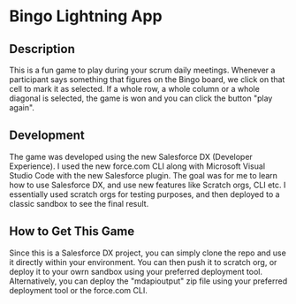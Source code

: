 # Bingo Lightning App

## Description

This is a fun game to play during your scrum daily meetings. Whenever a participant says something that figures on the Bingo board, we click on that cell to mark it as selected. If a whole row, a whole column or a whole diagonal is selected, the game is won and you can click the button "play again".

## Development

The game was developed using the new Salesforce DX (Developer Experience). I used the new force.com CLI along with Microsoft Visual Studio Code with the new Salesforce plugin. The goal was for me to learn how to use Salesforce DX, and use new features like Scratch orgs, CLI etc. I essentially used scratch orgs for testing purposes, and then deployed to a classic sandbox to see the final result.


## How to Get This Game

Since this is a Salesforce DX project, you can simply clone the repo and use it directly within your environment. You can then push it to scratch org, or deploy it to your owrn sandbox using your preferred deployment tool. 
Alternatively, you can deploy the "mdapioutput" zip file using your preferred deployment tool or the force.com CLI.